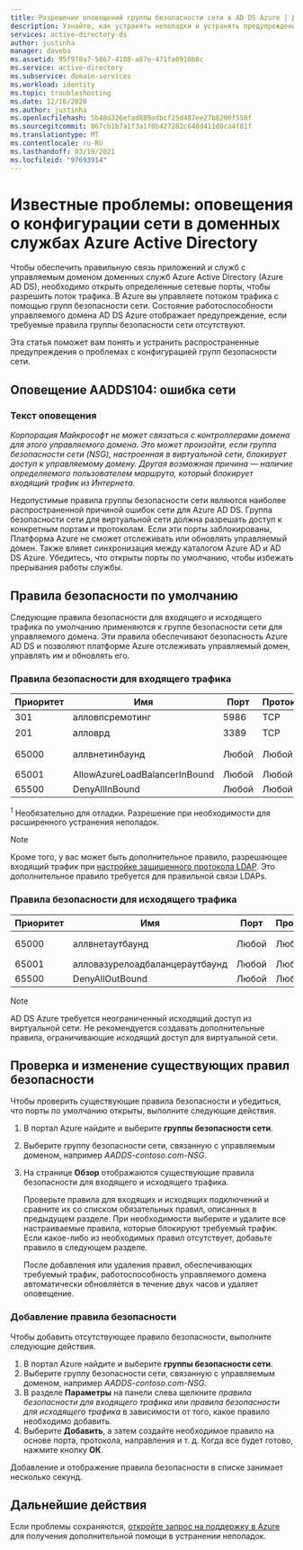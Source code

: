 ```yaml
---
title: Разрешение оповещений группы безопасности сети в AD DS Azure | Документация Майкрософт
description: Узнайте, как устранять неполадки и устранять предупреждения о настройке группы безопасности сети для Azure Active Directory доменных служб
services: active-directory-ds
author: justinha
manager: daveba
ms.assetid: 95f970a7-5867-4108-a87e-471fa0910b8c
ms.service: active-directory
ms.subservice: domain-services
ms.workload: identity
ms.topic: troubleshooting
ms.date: 12/16/2020
ms.author: justinha
ms.openlocfilehash: 5b48d326efad889adbcf25d487ee27b8200f558f
ms.sourcegitcommit: 867cb1b7a1f3a1f0b427282c648d411d0ca4f81f
ms.translationtype: MT
ms.contentlocale: ru-RU
ms.lasthandoff: 03/19/2021
ms.locfileid: "97693914"
---
```

# <a name="known-issues-network-configuration-alerts-in-azure-active-directory-domain-services"></a>Известные проблемы: оповещения о конфигурации сети в доменных службах Azure Active Directory

Чтобы обеспечить правильную связь приложений и служб с управляемым доменом доменных служб Azure Active Directory (Azure AD DS), необходимо открыть определенные сетевые порты, чтобы разрешить поток трафика. В Azure вы управляете потоком трафика с помощью групп безопасности сети. Состояние работоспособности управляемого домена AD DS Azure отображает предупреждение, если требуемые правила группы безопасности сети отсутствуют.

Эта статья поможет вам понять и устранить распространенные предупреждения о проблемах с конфигурацией групп безопасности сети.

## <a name="alert-aadds104-network-error"></a>Оповещение AADDS104: ошибка сети

### <a name="alert-message"></a>Текст оповещения

*Корпорация Майкрософт не может связаться с контроллерами домена для этого управляемого домена. Это может произойти, если группа безопасности сети (NSG), настроенная в виртуальной сети, блокирует доступ к управляемому домену. Другая возможная причина — наличие определяемого пользователем маршрута, который блокирует входящий трафик из Интернета.*

Недопустимые правила группы безопасности сети являются наиболее распространенной причиной ошибок сети для Azure AD DS. Группа безопасности сети для виртуальной сети должна разрешать доступ к конкретным портам и протоколам. Если эти порты заблокированы, Платформа Azure не сможет отслеживать или обновлять управляемый домен. Также влияет синхронизация между каталогом Azure AD и AD DS Azure. Убедитесь, что открыты порты по умолчанию, чтобы избежать прерывания работы службы.

## <a name="default-security-rules"></a>Правила безопасности по умолчанию

Следующие правила безопасности для входящего и исходящего трафика по умолчанию применяются к группе безопасности сети для управляемого домена. Эти правила обеспечивают безопасность Azure AD DS и позволяют платформе Azure отслеживать управляемый домен, управлять им и обновлять его.

### <a name="inbound-security-rules"></a>Правила безопасности для входящего трафика

| Приоритет | Имя | Порт | Протокол | Источник | Назначение | Действие |
|----------|------|------|----------|--------|-------------|--------|
| 301      | алловпсремотинг | 5986| TCP | AzureActiveDirectoryDomainServices | Любой | Allow |
| 201      | алловрд | 3389 | TCP | CorpNetSaw | Любой | Запретить<sup>1</sup> |
| 65000    | аллвнетинбаунд | Любой | Любой | Виртуальная сеть | Виртуальная сеть | Allow |
| 65001    | AllowAzureLoadBalancerInBound | Любой | Любой | AzureLoadBalancer | Любой | Allow |
| 65500    | DenyAllInBound | Любой | Любой | Любой | Любой | Запрет |


<sup>1</sup> Необязательно для отладки. Разрешение при необходимости для расширенного устранения неполадок.

> [!NOTE]
> Кроме того, у вас может быть дополнительное правило, разрешающее входящий трафик при [настройке защищенного протокола LDAP][configure-ldaps]. Это дополнительное правило требуется для правильной связи LDAPs.

### <a name="outbound-security-rules"></a>Правила безопасности для исходящего трафика

| Приоритет | Имя | Порт | Протокол | Источник | Назначение | Действие |
|----------|------|------|----------|--------|-------------|--------|
| 65000    | аллвнетаутбаунд | Любой | Любой | Виртуальная сеть | Виртуальная сеть | Allow |
| 65001    | алловазурелоадбаланцераутбаунд | Любой | Любой |  Любой | Интернет | Allow |
| 65500    | DenyAllOutBound | Любой | Любой | Любой | Любой | Запрет |

>[!NOTE]
> AD DS Azure требуется неограниченный исходящий доступ из виртуальной сети. Не рекомендуется создавать дополнительные правила, ограничивающие исходящий доступ для виртуальной сети.

## <a name="verify-and-edit-existing-security-rules"></a>Проверка и изменение существующих правил безопасности

Чтобы проверить существующие правила безопасности и убедиться, что порты по умолчанию открыты, выполните следующие действия.

1. В портал Azure найдите и выберите **группы безопасности сети**.
1. Выберите группу безопасности сети, связанную с управляемым доменом, например *AADDS-contoso.com-NSG*.
1. На странице **Обзор** отображаются существующие правила безопасности для входящего и исходящего трафика.

    Проверьте правила для входящих и исходящих подключений и сравните их со списком обязательных правил, описанных в предыдущем разделе. При необходимости выберите и удалите все настраиваемые правила, которые блокируют требуемый трафик. Если какое-либо из необходимых правил отсутствует, добавьте правило в следующем разделе.

    После добавления или удаления правил, обеспечивающих требуемый трафик, работоспособность управляемого домена автоматически обновляется в течение двух часов и удаляет оповещение.

### <a name="add-a-security-rule"></a>Добавление правила безопасности

Чтобы добавить отсутствующее правило безопасности, выполните следующие действия.

1. В портал Azure найдите и выберите **группы безопасности сети**.
1. Выберите группу безопасности сети, связанную с управляемым доменом, например *AADDS-contoso.com-NSG*.
1. В разделе **Параметры** на панели слева щелкните *правила безопасности для входящего трафика* или *правила безопасности для исходящего трафика* в зависимости от того, какое правило необходимо добавить.
1. Выберите **Добавить**, а затем создайте необходимое правило на основе порта, протокола, направления и т. д. Когда все будет готово, нажмите кнопку **ОК**.

Добавление и отображение правила безопасности в списке занимает несколько секунд.

## <a name="next-steps"></a>Дальнейшие действия

Если проблемы сохраняются, [откройте запрос на поддержку в Azure][azure-support] для получения дополнительной помощи в устранении неполадок.

<!-- INTERNAL LINKS -->
[azure-support]: ../active-directory/fundamentals/active-directory-troubleshooting-support-howto.md
[configure-ldaps]: tutorial-configure-ldaps.md
